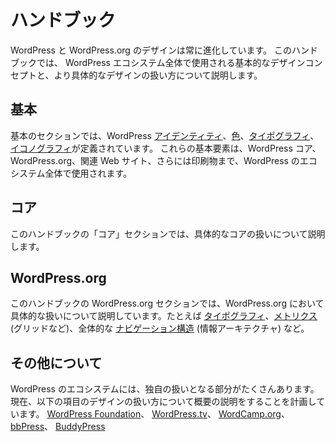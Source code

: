 <!-- 
# Handbook
-->
# ハンドブック

<!-- 
The design of WordPress and WordPress.org are constantly evolving. This handbook documents the base design concepts to be used throughout the WordPress ecosystem, as well as more specific design treatments.
-->
WordPress と WordPress.org のデザインは常に進化しています。 このハンドブックでは、 WordPress エコシステム全体で使用される基本的なデザインコンセプトと、より具体的なデザインの扱い方について説明します。

<!-- 
## Foundations
-->
## 基本

<!-- 
In the Foundations section, the WordPress [Identity](https://make.wordpress.org/design/handbook/foundations/identity/), [Colors](https://make.wordpress.org/design/handbook/foundations/colors/), [Typography](https://make.wordpress.org/design/handbook/foundations/typography/), and [Iconography](https://make.wordpress.org/design/handbook/foundations/iconography/) are outlined. These foundational elements are to be used throughout the WordPress ecosystem, including WordPress core, WordPress.org, related websites, and even print materials.
-->
基本のセクションでは、WordPress [アイデンティティ](https://make.wordpress.org/design/handbook/foundations/identity/)、[色](https://make.wordpress.org/design/handbook/foundations/colors/)、[タイポグラフィ](https://make.wordpress.org/design/handbook/foundations/typography/)、[イコノグラフィ](https://make.wordpress.org/design/handbook/foundations/iconography/)が定義されています。 これらの基本要素は、WordPress コア、WordPress.org、関連 Web サイト、さらには印刷物まで、WordPress のエコシステム全体で使用されます。

<!-- 
## Core
-->
## コア

<!-- 
The Core section of this handbook will document specific core treatments.
-->
このハンドブックの「コア」セクションでは、具体的なコアの扱いについて説明します。

<!-- 
## WordPress.org
-->
## WordPress.org

<!-- 
The WordPress.org section of this handbook will document specific treatments for WordPress.org including the [typography](https://make.wordpress.org/design/handbook/wordpress-org/typography/) used, [metrics](https://make.wordpress.org/design/handbook/wordpress-org/metrics/) (like the grid), and the overall [navigational structure](https://make.wordpress.org/design/handbook/wordpress-org/navigation/) (information architecture).
-->
このハンドブックの WordPress.org セクションでは、WordPress.org において具体的な扱いについて説明しています。たとえば [タイポグラフィ](https://make.wordpress.org/design/handbook/wordpress-org/typography/)、[メトリクス](https://make.wordpress.org/design/handbook/wordpress-org/metrics/) (グリッドなど)、全体的な [ナビゲーション構造](https://make.wordpress.org/design/handbook/wordpress-org/navigation/) (情報アーキテクチャ) など。

<!-- 
## Peripherals
-->
## その他について

<!-- 
There are a number of other parts of the WordPress ecosystem that will receive their own treatment. Currently, we plan to outline the design treatments for the [WordPress Foundation](https://make.wordpress.org/design/handbook/peripherals/wordpress-foundation/), [WordPress.tv](https://make.wordpress.org/design/handbook/peripherals/wordpress-tv/), [WordCamp.org](https://make.wordpress.org/design/handbook/peripherals/wordcamp-org/), [bbPress](https://make.wordpress.org/design/handbook/peripherals/bbpress/), and [BuddyPress](https://make.wordpress.org/design/handbook/peripherals/buddypress/).
-->
WordPress のエコシステムには、独自の扱いとなる部分がたくさんあります。 現在、以下の項目のデザインの扱い方について概要の説明をすることを計画しています。
[WordPress Foundation](https://make.wordpress.org/design/handbook/peripherals/wordpress-foundation/)、
[WordPress.tv](https://make.wordpress.org/design/handbook/peripherals/wordpress-tv/)、
[WordCamp.org](https://make.wordpress.org/design/handbook/peripherals/wordcamp-org/)、
[bbPress](https://make.wordpress.org/design/handbook/peripherals/bbpress/)、
[BuddyPress](https://make.wordpress.org/design/handbook/peripherals/buddypress/)
